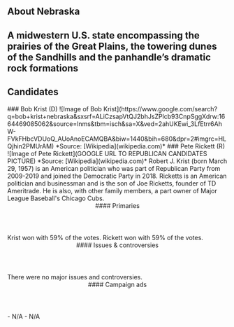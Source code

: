 ## About Nebraska
A midwestern U.S. state encompassing the prairies of the Great Plains, the towering dunes of the Sandhills and the panhandle’s dramatic rock formations
---

## Candidates

<Grid>
  <Box>
    ### Bob Krist (D)
    ![Image of Bob Krist](https://www.google.com/search?q=bob+krist+nebraska&sxsrf=ALiCzsapVtQJ2bhJsZPlcb93CnpSggXdrw:1664469085062&source=lnms&tbm=isch&sa=X&ved=2ahUKEwi_3LfEtrr6AhW-FVkFHbcVDUoQ_AUoAnoECAMQBA&biw=1440&bih=680&dpr=2#imgrc=HLQjhin2PMUrAM)
    *Source: [Wikipedia](wikipedia.com)*
  </Box>
  <Box>
    ### Pete Rickett (R)
    ![Image of Pete Rickett](GOOGLE URL TO REPUBLICAN CANDIDATES PICTURE)
    *Source: [Wikipedia](wikipedia.com)*
  </Box>

  <Box>
    Robert J. Krist (born March 29, 1957) is an American politician who was part of Republican Party from 2009-2019 and joined the Democratic Party in 2018.
  </Box>
  <Box>
    Ricketts is an American politician and businessman and is the son of Joe Ricketts, founder of TD Ameritrade. He is also, with other family members, a part owner of Major League Baseball's Chicago Cubs.
  </Box>

  <Header>
    #### Primaries
  </Header>
  <Box>
    Krist won with 59% of the votes.
  </Box>
  <Box>
    Rickett won with 59% of the votes.
  </Box>

  <Header>
    #### Issues & controversies
  </Header>

  <WideBox>
    There were no major issues and controversies.
  </WideBox>
 
  <Header>
    #### Campaign ads
  </Header>
  <Box>
    - N/A
  </Box>
  <Box>
    - N/A
  </Box>
</Grid>
